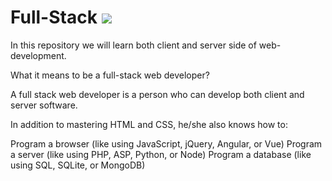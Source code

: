 # Full-Stack  ![](https://img.shields.io/static/v1?label=Phase&message=In%20Development&color=blueviolet&style=flat&logo=appveyor)
In this repository we will learn both client and server side of web-development.


What it means to be a full-stack web developer?

A full stack web developer is a person who can develop both client and server software.

In addition to mastering HTML and CSS, he/she also knows how to:

Program a browser (like using JavaScript, jQuery, Angular, or Vue)
Program a server (like using PHP, ASP, Python, or Node)
Program a database (like using SQL, SQLite, or MongoDB)

